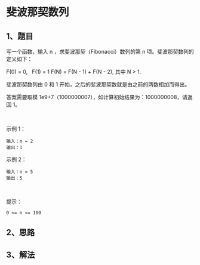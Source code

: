 # 斐波那契数列

## 1、题目

写一个函数，输入 n ，求斐波那契（Fibonacci）数列的第 n 项。斐波那契数列的定义如下：

F(0) = 0,   F(1) = 1
F(N) = F(N - 1) + F(N - 2), 其中 N > 1.

斐波那契数列由 0 和 1 开始，之后的斐波那契数就是由之前的两数相加而得出。

答案需要取模 1e9+7（1000000007），如计算初始结果为：1000000008，请返回 1。

 

示例 1：

	输入：n = 2
	输出：1

示例 2：

	输入：n = 5
	输出：5
 

提示：

	0 <= n <= 100

## 2、思路


## 3、解法

```java

```